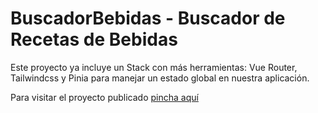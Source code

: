 # BuscadorBebidas - Buscador de Recetas de Bebidas

Este proyecto ya incluye un Stack con más herramientas: Vue Router, Tailwindcss y Pinia para manejar un estado global en nuestra aplicación.

Para visitar el proyecto publicado [pincha aquí](https://buscadorbebidas-vuejs.netlify.app/)
